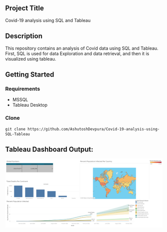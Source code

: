 ## Project Title

Covid-19 analysis using SQL and Tableau


## Description
This repository contains an analysis of Covid data using SQL and Tableau. First, SQL is used for data Exploration and data retrieval, and then it is visualized using tableau.


## Getting Started


### Requirements

* MSSQL 
* Tableau Desktop

### Clone
```
git clone https://github.com/AshutoshDevpura/Covid-19-analysis-using-SQL-Tableau
```


## Tableau Dashboard Output:

![alt text](https://github.com/AshutoshDevpura/Covid-19-analysis-using-SQL-Tableau/blob/main/Visualisation/Tableau%20Dashboard.png)



















